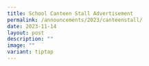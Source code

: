 ```yaml
---
title: School Canteen Stall Advertisement
permalink: /announcements/2023/canteenstall/
date: 2023-11-14
layout: post
description: ""
image: ""
variant: tiptap
---
```

